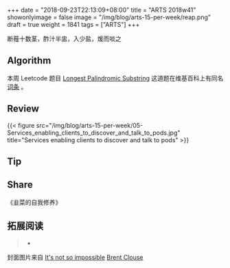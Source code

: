 +++
date = "2018-09-23T22:13:09+08:00"
title = "ARTS 2018w41"
showonlyimage = false
image = "/img/blog/arts-15-per-week/reap.png"
draft = true
weight = 1841
tags = ["ARTS"]
+++

断薤十数茎，酢汁半盅，入少盐，煖而啖之
<!--more-->

## Algorithm

本周 Leetcode 题目 [Longest Palindromic Substring](https://leetcode.com/problems/longest-palindromic-substring/description/) 这道题在维基百科上有同名[词条](https://en.wikipedia.org/wiki/Longest_palindromic_substring) 。

## Review 

{{< figure src="/img/blog/arts-15-per-week/05-Services_enabling_clients_to_discover_and_talk_to_pods.jpg" title="Services enabling clients to discover and talk to pods" >}}

## Tip

## Share

《韭菜的自我修养》

## 拓展阅读

> - 

封面图片来自 [It's not so impossible](https://dribbble.com/shots/2452666-It-s-not-so-impossible) <a href="https://dribbble.com/brentclouse"><i class="fa fa-dribbble" aria-hidden="true"></i> Brent Clouse</a>
